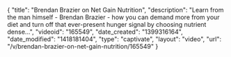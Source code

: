 {
    "title": "Brendan Brazier on Net Gain Nutrition",
    "description": "Learn from the man himself - Brendan Brazier - how you can demand more from your diet and turn off that ever-present hunger signal by choosing nutrient dense...",
    "videoid": "165549",
    "date_created": "1399316164",
    "date_modified": "1418181404",
    "type": "captivate",
    "layout": "video",
    "url": "\/v\/brendan-brazier-on-net-gain-nutrition\/165549"
}